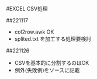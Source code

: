 #EXCEL CSV処理

##221117

- col2row.awk OK
- splited.txt を加工する処理要検討

##221126

- CSVを基本的に分割するのはOK
- 例外(失敗例)をソースに記載



